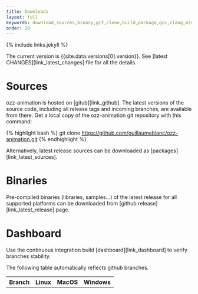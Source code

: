 ```yaml
---
title: Downloads
layout: full
keywords: download,sources,binary,git,clone,build,package,gcc,clang,msvc,visual studio,mac,osx,ios,windows,linux,debian,freebsd
order: 20
---
```


{% include links.jekyll %}

The current version is {{site.data.versions[0].version}}. See [latest CHANGES][link_latest_changes] file for all the details.

Sources
=======

ozz-animation is hosted on [gitub][link_github]. The latest versions of the source code, including all release tags and incoming branches, are available from there. Get a local copy of the ozz-animation git repository with this command:

{% highlight bash %}
git clone https://github.com/guillaumeblanc/ozz-animation.git
{% endhighlight %}

Alternatively, latest release sources can be downloaded as [packages][link_latest_sources].

Binaries
========

Pre-compiled binaries (libraries, samples...) of the latest release for all supported platforms can be downloaded from [github release][link_latest_release] page.

Dashboard
=========

Use the continuous integration build [dashboard][link_dashboard] to verify branches stability.

The following table automatically reflects github branches.
<table id="id01" class="w3-table-all w3-card-2">
  <tr class="w3-theme">
    <th>Branch</th>
    <th>Linux</th>
    <th>MacOS</th>
    <th>Windows</th>
  </tr>
</table>

<script>
var xmlhttp = new XMLHttpRequest();
var url = "https://api.github.com/repos/guillaumeblanc/ozz-animation/branches";

xmlhttp.onreadystatechange = function() {
  if (this.readyState == XMLHttpRequest.DONE) {
    if (this.status == 200) {
      var myArr = JSON.parse(this.responseText);
      myFunction(myArr);
    } else {
      document.getElementById("id01").innerHTML += "Failed to list branches.";
    }
  }
};
xmlhttp.open("GET", url, true);
xmlhttp.send();

function populate_row(branch) {
  var row = "";
  row += '<tr>';
  row += '<th>' + branch.name + '</th>';
  row += '<th><img src="https://travis-ci.org/guillaumeblanc/ozz-animation.svg?branch=' + branch.name + '" alt="' + branch.name + '"></th>';
  row += '<th><img src="https://travis-ci.org/guillaumeblanc/ozz-animation.svg?branch=' + branch.name + '" alt="' + branch.name + '"></th>';
  row += '<th><img src="https://ci.appveyor.com/api/projects/status/github/guillaumeblanc/ozz-animation?branch=' + branch.name + '&svg=true"></th>';
  row += '</tr>';
  return row;
}

function PickBranch(branches, name) {
  for(var i = 0; i < branches.length; i++) {
    var branch = branches[i];
    if (branch.name.includes(name)) {
      branches.splice(i, 1);
      return branch;
	}
  }
  return null;
}

function myFunction(branches) {
    branches.sort(function(a, b){
    	if(a.name == "master") return -1;
    	if(b.name == "master") return 1;
    	if(a.name == "develop") return -1;
    	if(b.name == "develop") return 1;
    	if(a.name.includes("hotfix") && !b.name.includes("hotfix")) return -1;
    	if(b.name.includes("hotfix") && !a.name.includes("hotfix")) return 1;
    	if(a.name.includes("release") && !b.name.includes("release")) return -1;
    	if(b.name.includes("release") && !a.name.includes("release")) return 1;
    	if(a.name.includes("feature") && !b.name.includes("feature")) return -1;
    	if(b.name.includes("feature") && !a.name.includes("feature")) return 1;
    	else return a.name.localeCompare(b.name);
    });

    var out = "";
    for(var i = 0; i < branches.length; i++) {
    	var branch = branches[i];
    	if (branch.name.includes("gh-pages")) {
    		continue;
    	}
    	out += populate_row(branch)

    }
    document.getElementById("id01").innerHTML += out;
}
</script>